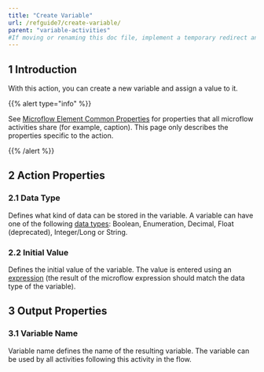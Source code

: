 ```yaml
---
title: "Create Variable"
url: /refguide7/create-variable/
parent: "variable-activities"
#If moving or renaming this doc file, implement a temporary redirect and let the respective team know they should update the URL in the product. See Mapping to Products for more details.
---
```


## 1 Introduction

With this action, you can create a new variable and assign a value to it.

{{% alert type="info" %}}

See [Microflow Element Common Properties](/refguide/microflow-element-common-properties/) for properties that all microflow activities share (for example, caption). This page only describes the properties specific to the action.

{{% /alert %}}

## 2 Action Properties

### 2.1 Data Type

Defines what kind of data can be stored in the variable. A variable can have one of the following [data types](/refguide/data-types/): Boolean, Enumeration, Decimal, Float (deprecated), Integer/Long or String.

### 2.2 Initial Value

Defines the initial value of the variable. The value is entered using an [expression](/refguide/expressions/) (the result of the microflow expression should match the data type of the variable).

## 3 Output Properties

### 3.1 Variable Name

Variable name defines the name of the resulting variable. The variable can be used by all activities following this activity in the flow.
